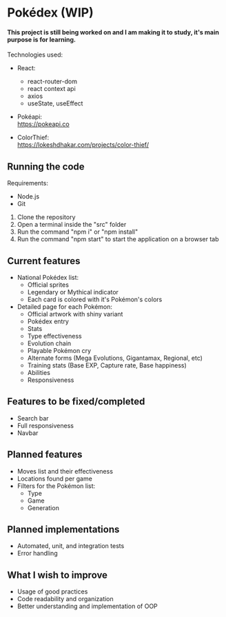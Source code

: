 # Pokédex (WIP)

#### This project is still being worked on and I am making it to study, it's main purpose is for learning.

Technologies used:

- React:

  - react-router-dom
  - react context api
  - axios
  - useState, useEffect

- Pokéapi:  
   https://pokeapi.co
- ColorThief:  
   https://lokeshdhakar.com/projects/color-thief/

## Running the code

Requirements:

- Node.js
- Git

1. Clone the repository
2. Open a terminal inside the "src" folder
3. Run the command "npm i" or "npm install"
4. Run the command "npm start" to start the application on a browser tab

## Current features

- National Pokédex list:
  - Official sprites
  - Legendary or Mythical indicator
  - Each card is colored with it's Pokémon's colors
- Detailed page for each Pokémon:
  - Official artwork with shiny variant
  - Pokédex entry
  - Stats
  - Type effectiveness
  - Evolution chain
  - Playable Pokémon cry
  - Alternate forms (Mega Evolutions, Gigantamax, Regional, etc)
  - Training stats (Base EXP, Capture rate, Base happiness)
  - Abilities
  - Responsiveness

## Features to be fixed/completed

- Search bar
- Full responsiveness
- Navbar

## Planned features

- Moves list and their effectiveness
- Locations found per game
- Filters for the Pokémon list:
  - Type
  - Game
  - Generation

## Planned implementations

- Automated, unit, and integration tests
- Error handling

## What I wish to improve

- Usage of good practices
- Code readability and organization
- Better understanding and implementation of OOP
